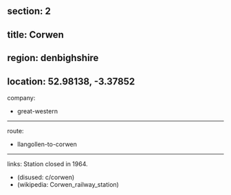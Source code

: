 section: 2
----
title: Corwen
----
region: denbighshire
----
location: 52.98138, -3.37852
----
company:
- great-western
----
route:
- llangollen-to-corwen
----
links:
Station closed in 1964.
- (disused: c/corwen)
- (wikipedia: Corwen_railway_station)
